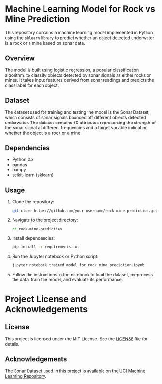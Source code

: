 # Machine Learning Model for Rock vs Mine Prediction

This repository contains a machine learning model implemented in Python using the `sklearn` library to predict whether an object detected underwater is a rock or a mine based on sonar data.

## Overview

The model is built using logistic regression, a popular classification algorithm, to classify objects detected by sonar signals as either rocks or mines. It takes input features derived from sonar readings and predicts the class label for each object.

## Dataset

The dataset used for training and testing the model is the Sonar Dataset, which consists of sonar signals bounced off different objects detected underwater. The dataset contains 60 attributes representing the strength of the sonar signal at different frequencies and a target variable indicating whether the object is a rock or a mine.

## Dependencies

- Python 3.x
- pandas
- numpy
- scikit-learn (sklearn)

## Usage

1. Clone the repository:

   ```bash
   git clone https://github.com/your-username/rock-mine-prediction.git

2. Navigate to the project directory:

   ```bash
   cd rock-mine-prediction

3. Install dependencies:

   ```bash
   pip install -r requirements.txt
   
4. Run the Jupyter notebook or Python script:

   ```bash
   jupyter notebook trained_model_for_rock_mine_prediction.ipynb

5. Follow the instructions in the notebook to load the dataset, preprocess the data, train the model, and evaluate its performance.


# Project License and Acknowledgements

## License

This project is licensed under the MIT License. See the [LICENSE](LICENSE) file for details.

## Acknowledgements

The Sonar Dataset used in this project is available on the [UCI Machine Learning Repository](https://archive.ics.uci.edu/ml/datasets/Connectionist+Bench+(Sonar,+Mines+vs.+Rocks)).

